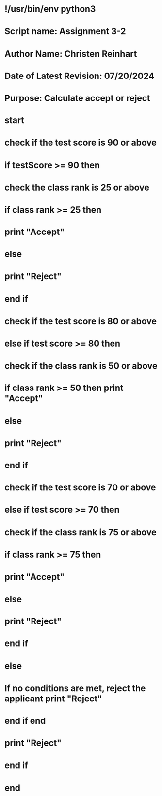 # !/usr/bin/env python3

# Script name: Assignment 3-2
# Author Name: Christen Reinhart
# Date of Latest Revision: 07/20/2024
# Purpose: Calculate accept or reject

# start 

# check if the test score is 90 or above 
# if testScore >= 90 then 

# check the class rank is 25 or above 
# if class rank >= 25 then 
# print "Accept" 
# else 
# print "Reject" 
# end if 

# check if the test score is 80 or above 
# else if test score >= 80 then 
# check if the class rank is 50 or above 
# if class rank >= 50 then print "Accept" 
# else 
# print "Reject" 
# end if 

# check if the test score is 70 or above 
# else if test score >= 70 then 
# check if the class rank is 75 or above 
# if class rank >= 75 then 
# print "Accept" 
# else 
# print "Reject" 
# end if 
# else 

# If no conditions are met, reject the applicant print "Reject" 

# end if end
# print "Reject" 
# end if 

# end
